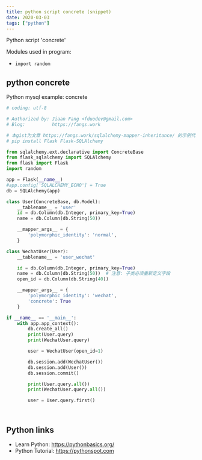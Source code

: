 ```yaml
---
title: python script concrete (snippet)
date: 2020-03-03
tags: ["python"]
---
```

Python script 'concrete'


Modules used in program: 
* `import random`

## python concrete

Python mysql example: concrete

```python
# coding: utf-8

# Authorized by: Jiaan Fang <fduodev@gmail.com>
# Blog:          https://fangs.work

# 本gist为文章 https://fangs.work/sqlalchemy-mapper-inheritance/ 的示例代码
# pip install Flask Flask-SQLAlchemy

from sqlalchemy.ext.declarative import ConcreteBase
from flask_sqlalchemy import SQLAlchemy
from flask import Flask
import random

app = Flask(__name__)
#app.config['SQLALCHEMY_ECHO'] = True
db = SQLAlchemy(app)

class User(ConcreteBase, db.Model):
    __tablename__ = 'user'
    id = db.Column(db.Integer, primary_key=True)
    name = db.Column(db.String(50))

    __mapper_args__ = {
        'polymorphic_identity': 'normal',
    }

class WechatUser(User):
    __tablename__ = 'user_wechat'

    id = db.Column(db.Integer, primary_key=True)
    name = db.Column(db.String(50))  # 注意: 子类必须重新定义字段
    open_id = db.Column(db.String(40))

    __mapper_args__ = {
        'polymorphic_identity': 'wechat',
        'concrete': True
    }

if __name__ == '__main__':
    with app.app_context():
        db.create_all()
        print(User.query)
        print(WechatUser.query)

        user = WechatUser(open_id=1)

        db.session.add(WechatUser())
        db.session.add(User())
        db.session.commit()

        print(User.query.all())
        print(WechatUser.query.all())

        user = User.query.first()




```

## Python links

- Learn Python: https://pythonbasics.org/
- Python Tutorial: https://pythonspot.com
